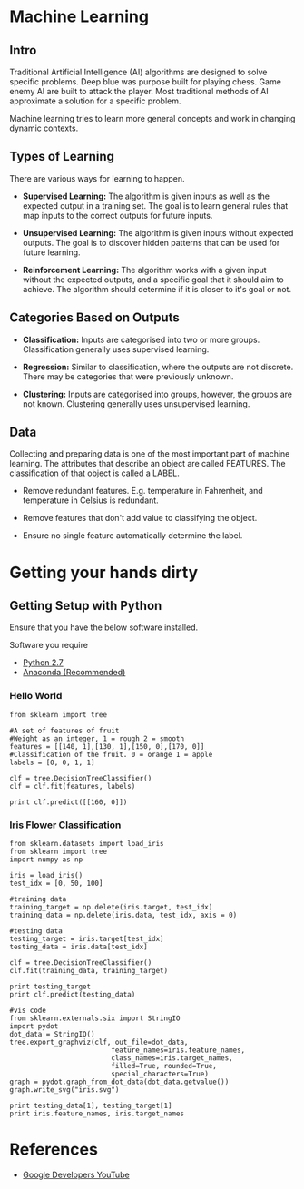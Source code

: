 # Machine Learning
## Intro
Traditional Artificial Intelligence (AI) algorithms are designed to solve specific problems. Deep blue was purpose built for playing chess. Game enemy AI are built to attack the player. Most traditional methods of AI approximate a solution for a specific problem.

Machine learning tries to learn more general concepts and work in changing dynamic contexts.

## Types of Learning
There are various ways for learning to happen.

* **Supervised Learning:** The algorithm is given inputs as well as the expected output in a training set. The goal is to learn general rules that map inputs to the correct outputs for future inputs.

* **Unsupervised Learning:** The algorithm is given inputs without expected outputs. The goal is to discover hidden patterns that can be used for future learning.

* **Reinforcement Learning:** The algorithm works with a given input without the expected outputs, and a specific goal that it should aim to achieve. The algorithm should determine if it is closer to it's goal or not.

## Categories Based on Outputs

* **Classification:** Inputs are categorised into two or more groups. Classification generally uses supervised learning.

* **Regression:** Similar to classification, where the outputs are not discrete. There may be categories that were previously unknown.

* **Clustering:** Inputs are categorised into groups, however, the groups are not known. Clustering generally uses unsupervised learning.

## Data
Collecting and preparing data is one of the most important part of machine learning.
The attributes that describe an object are called FEATURES.
The classification of that object is called a LABEL.

* Remove redundant features. E.g. temperature in Fahrenheit, and temperature in Celsius is redundant.

* Remove features that don't add value to classifying the object.

* Ensure no single feature automatically determine the label.

# Getting your hands dirty

## Getting Setup with Python
Ensure that you have the below software installed.

Software you require
* [Python 2.7](https://www.python.org)
* [Anaconda (Recommended)](https://www.continuum.io)

### Hello World

```
from sklearn import tree

#A set of features of fruit
#Weight as an integer, 1 = rough 2 = smooth
features = [[140, 1],[130, 1],[150, 0],[170, 0]]
#Classification of the fruit. 0 = orange 1 = apple
labels = [0, 0, 1, 1]

clf = tree.DecisionTreeClassifier()
clf = clf.fit(features, labels)

print clf.predict([[160, 0]])
```

### Iris Flower Classification
```
from sklearn.datasets import load_iris
from sklearn import tree
import numpy as np

iris = load_iris()
test_idx = [0, 50, 100]

#training data
training_target = np.delete(iris.target, test_idx)
training_data = np.delete(iris.data, test_idx, axis = 0)

#testing data
testing_target = iris.target[test_idx]
testing_data = iris.data[test_idx]

clf = tree.DecisionTreeClassifier()
clf.fit(training_data, training_target)

print testing_target
print clf.predict(testing_data)

#vis code
from sklearn.externals.six import StringIO
import pydot
dot_data = StringIO()  
tree.export_graphviz(clf, out_file=dot_data,  
                         feature_names=iris.feature_names,  
                         class_names=iris.target_names,  
                         filled=True, rounded=True,  
                         special_characters=True)  
graph = pydot.graph_from_dot_data(dot_data.getvalue())  
graph.write_svg("iris.svg")

print testing_data[1], testing_target[1]
print iris.feature_names, iris.target_names

```

# References
* [Google Developers YouTube](https://www.youtube.com/playlist?list=PLOU2XLYxmsIIuiBfYad6rFYQU_jL2ryal)
